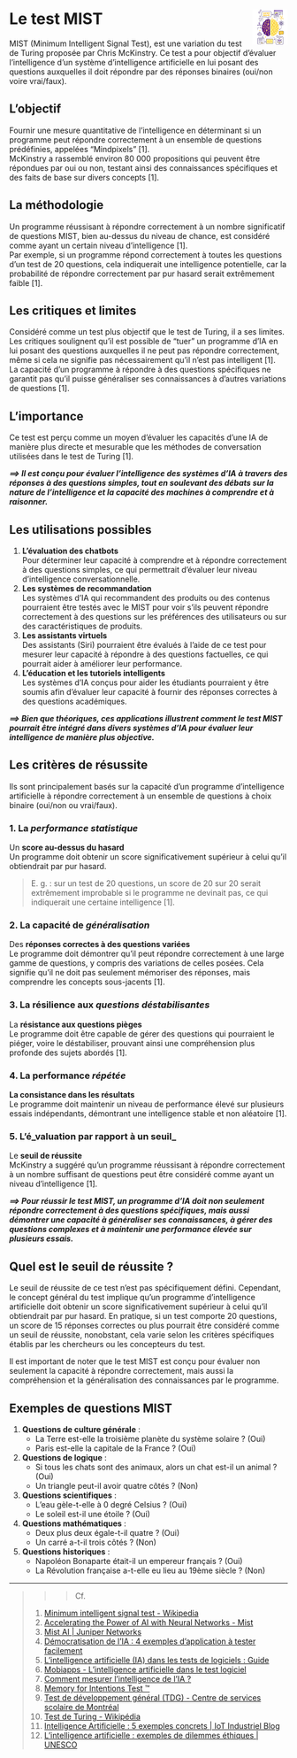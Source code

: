 # **Le test MIST** <a href="../../../"><img src="../../../../assets/images/atomicAi.png" alt="Les intelligences artificielles" align="right" height="64px"></a>
MIST (Minimum Intelligent Signal Test), est une variation du test de Turing proposée par Chris McKinstry. Ce test a pour objectif d’évaluer l’intelligence d’un système d’intelligence artificielle en lui posant des questions auxquelles il doit répondre par des réponses binaires (oui/non voire vrai/faux).
## **L’objectif**
Fournir une mesure quantitative de l’intelligence en déterminant si un programme peut répondre correctement à un ensemble de questions prédéfinies, appelées “Mindpixels” [1].  
  McKinstry a rassemblé environ 80 000 propositions qui peuvent être répondues par oui ou non, testant ainsi des connaissances spécifiques et des faits de base sur divers concepts [1].
## **La méthodologie**
Un programme réussisant à répondre correctement à un nombre significatif de questions MIST, bien au-dessus du niveau de chance, est considéré comme ayant un certain niveau d’intelligence [1].  
  Par exemple, si un programme répond correctement à toutes les questions d’un test de 20 questions, cela indiquerait une intelligence potentielle, car la probabilité de répondre correctement par pur hasard serait extrêmement faible [1].
## **Les critiques et limites**
Considéré comme un test plus objectif que le test de Turing, il a ses limites.  
Les critiques soulignent qu’il est possible de “tuer” un programme d’IA en lui posant des questions auxquelles il ne peut pas répondre correctement, même si cela ne signifie pas nécessairement qu’il n’est pas intelligent [1].  
La capacité d’un programme à répondre à des questions spécifiques ne garantit pas qu’il puisse généraliser ses connaissances à d’autres variations de questions [1].
## **L’importance**
Ce test est perçu comme un moyen d’évaluer les capacités d’une IA de manière plus directe et mesurable que les méthodes de conversation utilisées dans le test de Turing [1].

_**⟹ Il est conçu pour évaluer l’intelligence des systèmes d’IA à travers des réponses à des questions simples, tout en soulevant des débats sur la nature de l’intelligence et la capacité des machines à comprendre et à raisonner.**_
## **Les utilisations possibles**
1. **L’évaluation des chatbots**  
   Pour déterminer leur capacité à comprendre et à répondre correctement à des questions simples, ce qui permettrait d’évaluer leur niveau d’intelligence conversationnelle.
2. **Les systèmes de recommandation**  
   Les systèmes d’IA qui recommandent des produits ou des contenus pourraient être testés avec le MIST pour voir s’ils peuvent répondre correctement à des questions sur les préférences des utilisateurs ou sur des caractéristiques de produits.
3. **Les assistants virtuels**  
   Des assistants (Siri) pourraient être évalués à l’aide de ce test pour mesurer leur capacité à répondre à des questions factuelles, ce qui pourrait aider à améliorer leur performance.
4. **L’éducation et les tutoriels intelligents**  
   Les systèmes d’IA conçus pour aider les étudiants pourraient y être soumis afin d’évaluer leur capacité à fournir des réponses correctes à des questions académiques.

_**⟹ Bien que théoriques, ces applications illustrent comment le test MIST pourrait être intégré dans divers systèmes d’IA pour évaluer leur intelligence de manière plus objective.**_
## **Les critères de résussite**
Ils sont principalement basés sur la capacité d’un programme d’intelligence artificielle à répondre correctement à un ensemble de questions à choix binaire (oui/non ou vrai/faux).
### 1. **La _performance statistique_**
Un **score au-dessus du hasard**  
Un programme doit obtenir un score significativement supérieur à celui qu’il obtiendrait par pur hasard.  
> E. g. : sur un test de 20 questions, un score de 20 sur 20 serait extrêmement improbable si le programme ne devinait pas, ce qui indiquerait une certaine intelligence [1].
### 2. **La capacité de _généralisation_**
Des **réponses correctes à des questions variées**  
Le programme doit démontrer qu’il peut répondre correctement à une large gamme de questions, y compris des variations de celles posées. Cela signifie qu’il ne doit pas seulement mémoriser des réponses, mais comprendre les concepts sous-jacents [1].
### 3. **La résilience aux _questions déstabilisantes_**
La **résistance aux questions pièges**  
Le programme doit être capable de gérer des questions qui pourraient le piéger, voire le déstabiliser, prouvant ainsi une compréhension plus profonde des sujets abordés [1].
### 4. **La performance _répétée_**
**La consistance dans les résultats**   
Le programme doit maintenir un niveau de performance élevé sur plusieurs essais indépendants, démontrant une intelligence stable et non aléatoire [1].
### 5. **L’é_valuation par rapport à un seuil_**
Le **seuil de réussite**  
McKinstry a suggéré qu’un programme réussisant à répondre correctement à un nombre suffisant de questions peut être considéré comme ayant un niveau d’intelligence [1].

_**⟹ Pour réussir le test MIST, un programme d’IA doit non seulement répondre correctement à des questions spécifiques, mais aussi démontrer une capacité à généraliser ses connaissances, à gérer des questions complexes et à maintenir une performance élevée sur plusieurs essais.**_
## **Quel est le seuil de réussite ?**
Le seuil de réussite de ce test n’est pas spécifiquement défini. Cependant, le concept général du test implique qu’un programme d’intelligence artificielle doit obtenir un score significativement supérieur à celui qu’il obtiendrait par pur hasard. En pratique, si un test comporte 20 questions, un score de 15 réponses correctes ou plus pourrait être considéré comme un seuil de réussite, nonobstant, cela varie selon les critères spécifiques établis par les chercheurs ou les concepteurs du test.

Il est important de noter que le test MIST est conçu pour évaluer non seulement la capacité à répondre correctement, mais aussi la compréhension et la généralisation des connaissances par le programme.
## **Exemples de questions MIST**
1. **Questions de culture générale** :
   - La Terre est-elle la troisième planète du système solaire ? (Oui)
   - Paris est-elle la capitale de la France ? (Oui)
1. **Questions de logique** :
   - Si tous les chats sont des animaux, alors un chat est-il un animal ? (Oui)
   - Un triangle peut-il avoir quatre côtés ? (Non)
1. **Questions scientifiques** :
   - L’eau gèle-t-elle à 0 degré Celsius ? (Oui)
   - Le soleil est-il une étoile ? (Oui)
1. **Questions mathématiques** :
   - Deux plus deux égale-t-il quatre ? (Oui)
   - Un carré a-t-il trois côtés ? (Non)
1. **Questions historiques** :
   - Napoléon Bonaparte était-il un empereur français ? (Oui)
   - La Révolution française a-t-elle eu lieu au 19ème siècle ? (Non)
___
>>> Cf.  
> 1. [Minimum intelligent signal test - Wikipedia](https://en.wikipedia.org/wiki/Minimum_intelligent_signal_test)
> 2. [Accelerating the Power of AI with Neural Networks - Mist](https://www.mist.com/resources/accelerating-power-ai-neural-networks/)
> 3. [Mist AI | Juniper Networks](https://www.juniper.net/fr/fr/products/mist-ai.html)
> 4. [Démocratisation de l’IA : 4 exemples d’application à tester facilement](https://fr.linkedin.com/pulse/d%C3%A9mocratisation-de-lia-4-exemples-dapplication-%C3%A0-tester-lionel-billon)
> 5. [L’intelligence artificielle (IA) dans les tests de logiciels : Guide](https://www.zucisystems.com/be/blog/lintelligence-artificielle-dans-les-tests-de-logiciels/)
> 6. [Mobiapps - L’intelligence artificielle dans le test logiciel](https://mobiapps.fr/blog/lia-dans-le-test-logiciel)
> 7. [Comment mesurer l’intelligence de l’IA ?](https://www.bynder.com/fr/blog/comment-mesurer-l-inteligence-de-l-ia/)
> 8. [Memory for Intentions Test ™](https://www.parinc.com/products/MIST)
> 9. [Test de développement général (TDG) - Centre de services scolaire de Montréal](https://www.cssdm.gouv.qc.ca/education-adultes/evaluations/test-developpement-general-tdg/)
> 10. [Test de Turing - Wikipédia](https://fr.wikipedia.org/wiki/Test_de_Turing)
> 11. [Intelligence Artificielle : 5 exemples concrets | IoT Industriel Blog](https://iotindustriel.com/autres/technologies/intelligence-artificielle/intelligence-artificielle-5-exemples-concrets/)
> 12. [L’intelligence artificielle : exemples de dilemmes éthiques | UNESCO](https://www.unesco.org/fr/artificial-intelligence/recommendation-ethics/cases)
<!-- > 11. [Les 9 questions les plus posées sur l’intelligence artificielle | Leexi - AI Meeting - AI Notes](https://www.leexi.ai/fr/business-intelligence/questions-ia/) -->